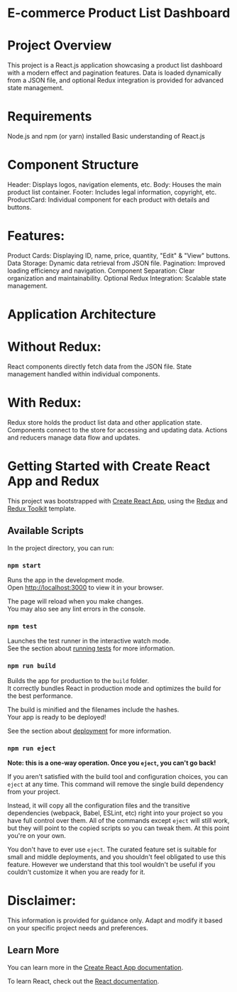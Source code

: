 # E-commerce Product List Dashboard

# Project Overview

This project is a React.js application showcasing a product list dashboard with a modern effect and pagination features. Data is loaded dynamically from a JSON file, and optional Redux integration is provided for advanced state management.

# Requirements

Node.js and npm (or yarn) installed
Basic understanding of React.js

# Component Structure

Header: Displays logos, navigation elements, etc.
Body: Houses the main product list container.
Footer: Includes legal information, copyright, etc.
ProductCard: Individual component for each product with details and buttons.

# Features:

Product Cards: Displaying ID, name, price, quantity, "Edit" & "View" buttons.
Data Storage: Dynamic data retrieval from JSON file.
Pagination: Improved loading efficiency and navigation.
Component Separation: Clear organization and maintainability.
Optional Redux Integration: Scalable state management.

# Application Architecture

# Without Redux:

React components directly fetch data from the JSON file.
State management handled within individual components.

# With Redux:

Redux store holds the product list data and other application state.
Components connect to the store for accessing and updating data.
Actions and reducers manage data flow and updates.

# Getting Started with Create React App and Redux

This project was bootstrapped with [Create React App](https://github.com/facebook/create-react-app), using the [Redux](https://redux.js.org/) and [Redux Toolkit](https://redux-toolkit.js.org/) template.

## Available Scripts

In the project directory, you can run:

### `npm start`

Runs the app in the development mode.\
Open [http://localhost:3000](http://localhost:3000) to view it in your browser.

The page will reload when you make changes.\
You may also see any lint errors in the console.

### `npm test`

Launches the test runner in the interactive watch mode.\
See the section about [running tests](https://facebook.github.io/create-react-app/docs/running-tests) for more information.

### `npm run build`

Builds the app for production to the `build` folder.\
It correctly bundles React in production mode and optimizes the build for the best performance.

The build is minified and the filenames include the hashes.\
Your app is ready to be deployed!

See the section about [deployment](https://facebook.github.io/create-react-app/docs/deployment) for more information.

### `npm run eject`

**Note: this is a one-way operation. Once you `eject`, you can't go back!**

If you aren't satisfied with the build tool and configuration choices, you can `eject` at any time. This command will remove the single build dependency from your project.

Instead, it will copy all the configuration files and the transitive dependencies (webpack, Babel, ESLint, etc) right into your project so you have full control over them. All of the commands except `eject` will still work, but they will point to the copied scripts so you can tweak them. At this point you're on your own.

You don't have to ever use `eject`. The curated feature set is suitable for small and middle deployments, and you shouldn't feel obligated to use this feature. However we understand that this tool wouldn't be useful if you couldn't customize it when you are ready for it.

# Disclaimer: 
This information is provided for guidance only. Adapt and modify it based on your specific project needs and preferences.

## Learn More

You can learn more in the [Create React App documentation](https://facebook.github.io/create-react-app/docs/getting-started).

To learn React, check out the [React documentation](https://reactjs.org/).
